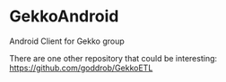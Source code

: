 # GekkoAndroid
Android Client for Gekko group


There are one other repository that could be interesting:
https://github.com/goddrob/GekkoETL
